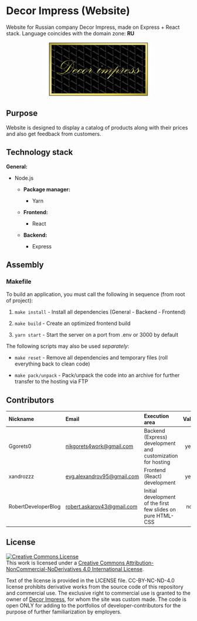 # Decor Impress (Website)

Website for Russian company Decor Impress, made on Express + React stack. Language coincides with the domain zone: **RU**

<p align='center'>
       <img height=150 src="client\src\images\logo.svg"/>
</p>

## Purpose

Website is designed to display a catalog of products along with their prices and also get feedback from customers.

## Technology stack

**General:**
* Node.js

  * **Package manager:**

      * Yarn

  * **Frontend:**

      * React

  * **Backend:**

      * Express

## Assembly

### Makefile

To build an application, you must call the following in sequence (from root of project):

  1) ```make install``` - Install all dependencies (General - Backend - Frontend)

  2) ```make build``` - Create an optimized frontend build

  3) ```yarn start``` - Start the server on a port from .env or 3000 by default

The following scripts may also be used *separately*:

* ```make reset``` - Remove all dependencies and temporary files (roll everything back to clean code)

* ```make pack/unpack``` - Pack/unpack the code into an archive for further transfer to the hosting via FTP

## Contributors

| Nickname | Email | Execution area | Valid
|:-|:-|:-|:-:|
| Ggorets0 | nikgorets4work@gmail.com | Backend (Express) development and customization for hosting | yes |
| xandrozzz | evg.alexandrov95@gmail.com | Frontend (React) development | yes |
| RobertDeveloperBlog | robert.askarov43@gmail.com | Initial development of the first few slides on pure HTML-CSS | no |

## License

<a rel="license" href="http://creativecommons.org/licenses/by-nc-nd/4.0/"><img alt="Creative Commons License" style="border-width:0" src="https://i.creativecommons.org/l/by-nc-nd/4.0/88x31.png" /></a><br />This work is licensed under a <a rel="license" href="http://creativecommons.org/licenses/by-nc-nd/4.0/">Creative Commons Attribution-NonCommercial-NoDerivatives 4.0 International License</a>.

Text of the license is provided in the LICENSE file. CC-BY-NC-ND-4.0 license prohibits derivative works from the source code of this repository and commercial use. The exclusive right to commercial use is granted to the owner of [Decor Impress](https://decor-impress.ru), for whom the site was custom made. The code is open ONLY for adding to the portfolios of developer-contributors for the purpose of further familiarization by employers.
